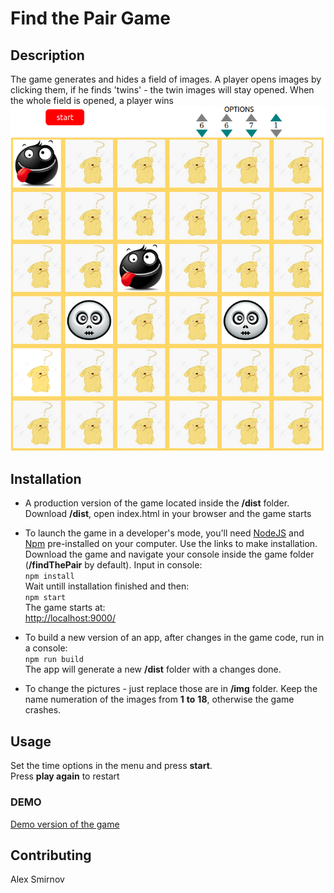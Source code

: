 # Find the Pair Game

## Description
The game generates and hides a field of images. A player opens images by clicking them, if he finds 'twins' - the twin images will stay opened. When the whole field is opened, a player wins
![](https://github.com/wwwal2/findThePair/blob/master/src/img/readme.png)

## Installation
* A production version of the game located inside the __/dist__ folder. Download __/dist__, open index.html in your browser and the game starts

* To launch the game in a developer's mode, you'll need [NodeJS](https://nodejs.org/en/download/) and [Npm](https://docs.npmjs.com/cli/install) pre-installed on your computer. Use the links to make installation.
Download the game and navigate your console inside the game folder (__/findThePair__ by default). Input in console:<br/>
`npm install`<br/>
Wait untill installation finished and then: <br/>
`npm start`<br/>
The game starts at:<br/>
[http://localhost:9000/](http://localhost:9000/)

* To build a new version of an app, after changes in the game code, run in a console:<br/>
`npm run build`<br/>
The app will generate a new __/dist__ folder with a changes done.

* To change the pictures - just replace those are in __/img__ folder. Keep the name numeration of the images from __1__ __to__ __18__, otherwise the game crashes.

## Usage
Set the time options in the menu and press __start__.<br/>
Press __play again__ to restart
### DEMO
[Demo version of the game](https://wwwal2.github.io/findThePair/dist/)
## Contributing
Alex Smirnov




